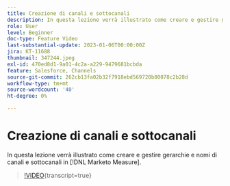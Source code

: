 ```yaml
---
title: Creazione di canali e sottocanali
description: In questa lezione verrà illustrato come creare e gestire gerarchie e nomi di canali e sottocanali in [!DNL Marketo Measure].
role: User
level: Beginner
doc-type: Feature Video
last-substantial-update: 2023-01-06T00:00:00Z
jira: KT-11688
thumbnail: 347244.jpeg
exl-id: 470ed8d1-9a01-4c2a-a229-9479681bcbda
feature: Salesforce, Channels
source-git-commit: 262cb13fa02b32f7918ebd569720b80078c2b28d
workflow-type: tm+mt
source-wordcount: '40'
ht-degree: 0%

---
```


# Creazione di canali e sottocanali

In questa lezione verrà illustrato come creare e gestire gerarchie e nomi di canali e sottocanali in [!DNL Marketo Measure].

>[!VIDEO](https://video.tv.adobe.com/v/347244/?learn=on){transcript=true}
